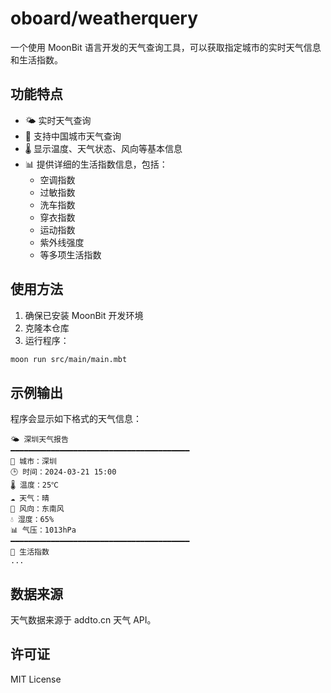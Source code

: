 # oboard/weatherquery

一个使用 MoonBit 语言开发的天气查询工具，可以获取指定城市的实时天气信息和生活指数。

## 功能特点

- 🌤️ 实时天气查询
- 📍 支持中国城市天气查询
- 🌡️ 显示温度、天气状态、风向等基本信息
- 📊 提供详细的生活指数信息，包括：
  - 空调指数
  - 过敏指数
  - 洗车指数
  - 穿衣指数
  - 运动指数
  - 紫外线强度
  - 等多项生活指数

## 使用方法

1. 确保已安装 MoonBit 开发环境
2. 克隆本仓库
3. 运行程序：
```bash
moon run src/main/main.mbt
```

## 示例输出

程序会显示如下格式的天气信息：

```
🌤️ 深圳天气报告
━━━━━━━━━━━━━━━━━━━━━━━━━━━━━━━━━━━━━━━━
📍 城市：深圳
🕒 时间：2024-03-21 15:00
🌡️ 温度：25℃
☁️ 天气：晴
💨 风向：东南风
💧 湿度：65%
📊 气压：1013hPa
━━━━━━━━━━━━━━━━━━━━━━━━━━━━━━━━━━━━━━━━
📌 生活指数
...
```

## 数据来源

天气数据来源于 addto.cn 天气 API。

## 许可证

MIT License